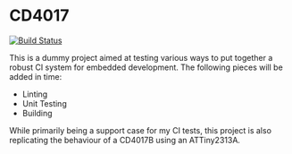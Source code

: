 # CD4017
[![Build Status](https://travis-ci.org/Lord-Nazdar/CD4017.svg?branch=master)](https://travis-ci.org/Lord-Nazdar/CD4017)

This is a dummy project aimed at testing various ways to put together a robust CI system for embedded development. The following pieces will be added in time:

* Linting
* Unit Testing
* Building

While primarily being a support case for my CI tests, this project is also replicating the behaviour of a CD4017B using an ATTiny2313A.
